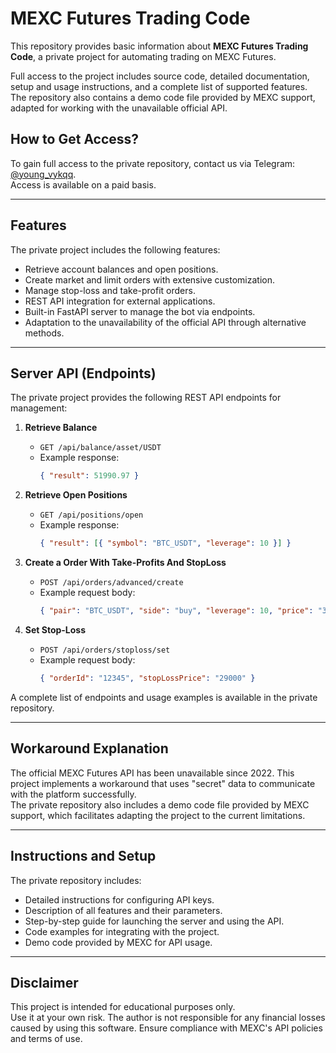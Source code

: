 # MEXC Futures Trading Code

This repository provides basic information about **MEXC Futures Trading Code**, a private project for automating trading on MEXC Futures.

Full access to the project includes source code, detailed documentation, setup and usage instructions, and a complete list of supported features. The repository also contains a demo code file provided by MEXC support, adapted for working with the unavailable official API.

## How to Get Access?

To gain full access to the private repository, contact us via Telegram: [@young_vykqq](https://t.me/young_vykqq).  
Access is available on a paid basis.

---

## Features

The private project includes the following features:
- Retrieve account balances and open positions.
- Create market and limit orders with extensive customization.
- Manage stop-loss and take-profit orders.
- REST API integration for external applications.
- Built-in FastAPI server to manage the bot via endpoints.
- Adaptation to the unavailability of the official API through alternative methods.

---

## Server API (Endpoints)

The private project provides the following REST API endpoints for management:

1. **Retrieve Balance**
   - `GET /api/balance/asset/USDT`
   - Example response:
     ```json
     { "result": 51990.97 }
     ```

2. **Retrieve Open Positions**
   - `GET /api/positions/open`
   - Example response:
     ```json
     { "result": [{ "symbol": "BTC_USDT", "leverage": 10 }] }
     ```

3. **Create a Order With Take-Profits And StopLoss**
   - `POST /api/orders/advanced/create`
   - Example request body:
     ```json
     { "pair": "BTC_USDT", "side": "buy", "leverage": 10, "price": "30000", "stopLoss": "29000", "takeProfits": ["31000", "32000", "33000"] }
     ```

4. **Set Stop-Loss**
   - `POST /api/orders/stoploss/set`
   - Example request body:
     ```json
     { "orderId": "12345", "stopLossPrice": "29000" }
     ```

A complete list of endpoints and usage examples is available in the private repository.

---

## Workaround Explanation

The official MEXC Futures API has been unavailable since 2022. This project implements a workaround that uses "secret" data to communicate with the platform successfully.  
The private repository also includes a demo code file provided by MEXC support, which facilitates adapting the project to the current limitations.

---

## Instructions and Setup

The private repository includes:
- Detailed instructions for configuring API keys.
- Description of all features and their parameters.
- Step-by-step guide for launching the server and using the API.
- Code examples for integrating with the project.
- Demo code provided by MEXC for API usage.

---

## Disclaimer

This project is intended for educational purposes only.  
Use it at your own risk. The author is not responsible for any financial losses caused by using this software. Ensure compliance with MEXC's API policies and terms of use.
